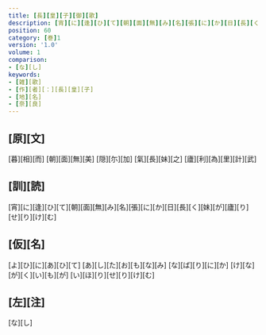 ```yaml
---
title: [長][皇][子][御][歌]
description: [宵][に][逢][ひ][て][朝][面][無][み][名][張][に][か][日][長][く][妹][が][廬][り][せ][り][け][む]
position: 60
category: [巻]1
version: '1.0'
volume: 1
comparison:
- [な][し]
keywords:
- [雑][歌]
- [作][者][：][長][皇][子]
- [地][名]
- [奈][良]
---
```


## [原][文]

[暮][相][而] [朝][面][無][美] [隠][尓][加] [氣][長][妹][之] [廬][利][為][里][計][武]

## [訓][読]

[宵][に][逢][ひ][て][朝][面][無][み][名][張][に][か][日][長][く][妹][が][廬][り][せ][り][け][む]

## [仮][名]

[よ][ひ][に][あ][ひ][て] [あ][し][た][お][も][な][み] [な][ば][り][に][か] [け][な][が][く][い][も][が] [い][ほ][り][せ][り][け][む]

## [左][注]

[な][し]
